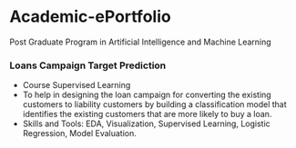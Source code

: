 # Academic-ePortfolio
Post Graduate Program in Artificial Intelligence and Machine Learning

### Loans Campaign Target Prediction
  - Course Supervised Learning
  - To help in designing the loan campaign for converting the existing customers to liability customers by building a classification model that identifies the existing customers that are more likely to buy a loan.
  - Skills and Tools: EDA, Visualization, Supervised Learning, Logistic Regression, Model Evaluation.
